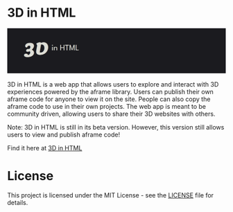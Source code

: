 # 3D in HTML

![image](/image.png)

3D in HTML is a web app that allows users to explore and interact with 3D experiences powered by the aframe library. Users can publish their own aframe code for anyone to view it on the site. People can also copy the aframe code to use in their own projects. The web app is meant to be community driven, allowing users to share their 3D websites with others.

Note: 3D in HTML is still in its beta version. However, this version still allows users to view and publish aframe code!

Find it here at [3D in HTML](https://3dhtml.vercel.app/)

# License

This project is licensed under the MIT License - see the [LICENSE](LICENSE) file for details.
